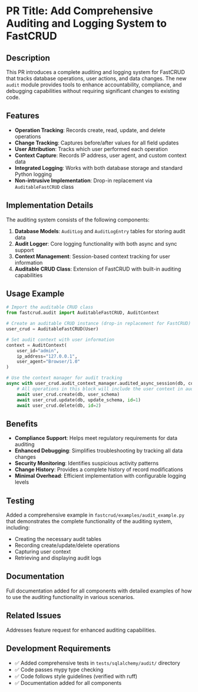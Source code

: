 # PR Title: Add Comprehensive Auditing and Logging System to FastCRUD

## Description

This PR introduces a complete auditing and logging system for FastCRUD that tracks database operations, user actions, and data changes. The new `audit` module provides tools to enhance accountability, compliance, and debugging capabilities without requiring significant changes to existing code.

## Features

- **Operation Tracking**: Records create, read, update, and delete operations
- **Change Tracking**: Captures before/after values for all field updates
- **User Attribution**: Tracks which user performed each operation
- **Context Capture**: Records IP address, user agent, and custom context data
- **Integrated Logging**: Works with both database storage and standard Python logging
- **Non-intrusive Implementation**: Drop-in replacement via `AuditableFastCRUD` class

## Implementation Details

The auditing system consists of the following components:

1. **Database Models**: `AuditLog` and `AuditLogEntry` tables for storing audit data
2. **Audit Logger**: Core logging functionality with both async and sync support
3. **Context Management**: Session-based context tracking for user information
4. **Auditable CRUD Class**: Extension of FastCRUD with built-in auditing capabilities

## Usage Example

```python
# Import the auditable CRUD class
from fastcrud.audit import AuditableFastCRUD, AuditContext

# Create an auditable CRUD instance (drop-in replacement for FastCRUD)
user_crud = AuditableFastCRUD(User)

# Set audit context with user information
context = AuditContext(
    user_id="admin",
    ip_address="127.0.0.1",
    user_agent="Browser/1.0"
)

# Use the context manager for audit tracking
async with user_crud.audit_context_manager.audited_async_session(db, context):
    # All operations in this block will include the user context in audit logs
    await user_crud.create(db, user_schema)
    await user_crud.update(db, update_schema, id=1)
    await user_crud.delete(db, id=2)
```

## Benefits

- **Compliance Support**: Helps meet regulatory requirements for data auditing
- **Enhanced Debugging**: Simplifies troubleshooting by tracking all data changes
- **Security Monitoring**: Identifies suspicious activity patterns
- **Change History**: Provides a complete history of record modifications
- **Minimal Overhead**: Efficient implementation with configurable logging levels

## Testing

Added a comprehensive example in `fastcrud/examples/audit_example.py` that demonstrates the complete functionality of the auditing system, including:
- Creating the necessary audit tables
- Recording create/update/delete operations
- Capturing user context
- Retrieving and displaying audit logs

## Documentation

Full documentation added for all components with detailed examples of how to use the auditing functionality in various scenarios.

## Related Issues

Addresses feature request for enhanced auditing capabilities.

## Development Requirements

- ✅ Added comprehensive tests in `tests/sqlalchemy/audit/` directory
- ✅ Code passes mypy type checking
- ✅ Code follows style guidelines (verified with ruff)
- ✅ Documentation added for all components
